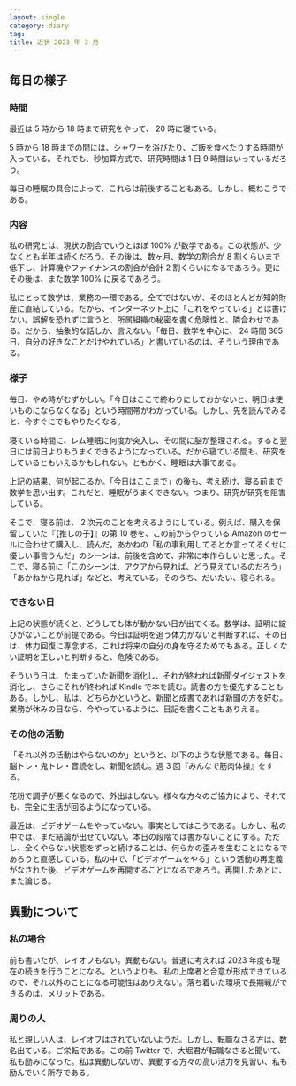 ```yaml
---
layout: single
category: diary
tag:
title: 近状 2023 年 3 月
---
```


## 毎日の様子

### 時間

最近は 5 時から 18 時まで研究をやって、 20 時に寝ている。

5 時から 18 時までの間には、シャワーを浴びたり、ご飯を食べたりする時間が入っている。それでも、秒加算方式で、研究時間は 1 日 9 時間はいっているだろう。

毎日の睡眠の具合によって、これらは前後することもある。しかし、概ねこうである。

### 内容

私の研究とは、現状の割合でいうとほぼ 100% が数学である。この状態が、少なくとも半年は続くだろう。その後は、数ヶ月、数学の割合が 8 割くらいまで低下し、計算機やファイナンスの割合が合計 2 割くらいになるであろう。更にその後は、また数学 100% に戻るであろう。

私にとって数学は、業務の一環である。全てではないが、そのほとんどが知的財産に直結している。だから、インターネット上に「これをやっている」とは書けない。誤解を恐れずに言うと、所属組織の秘密を書く危険性と、隣合わせである。だから、抽象的な話しか、言えない。「毎日、数学を中心に、 24 時間 365 日、自分の好きなことだけやれている」と書いているのは、そういう理由である。

### 様子

毎日、やめ時がむずかしい。「今日はここで終わりにしておかないと、明日は使いものにならなくなる」という時間帯がわかっている。しかし、先を読んでみると、今すぐにでもやりたくなる。

寝ている時間に、レム睡眠に何度か突入し、その間に脳が整理される。すると翌日には前日よりもうまくできるようになっている。だから寝ている間も、研究をしているともいえるかもしれない。ともかく、睡眠は大事である。

上記の結果、何が起こるか。「今日はここまで」の後も、考え続け、寝る前まで数学を思い出す。これだと、睡眠がうまくできない。つまり、研究が研究を阻害している。

そこで、寝る前は、 2 次元のことを考えるようにしている。例えば、購入を保留していた『【推しの子】』の第 10 巻を、この前からやっている Amazon のセールに合わせて購入し、読んだ。あかねの「私の事利用してるとか言ってるくせに 優しい事言うんだ」のシーンは、前後を含めて、非常に本作らしいと思った。そこで、寝る前に「このシーンは、アクアから見れば、どう見えているのだろう」「あかねから見れば」などと、考えている。そのうち、だいたい、寝られる。

### できない日

上記の状態が続くと、どうしても体が動かない日が出てくる。数学は、証明に綻びがないことが前提である。今日は証明を追う体力がないと判断すれば、その日は、体力回復に専念する。これは将来の自分の身を守るためでもある。正しくない証明を正しいと判断すると、危険である。

そういう日は、たまっていた新聞を消化し、それが終われば新聞ダイジェストを消化し、さらにそれが終われば Kindle で本を読む。読書の方を優先することもある。しかし、私は、どちらかというと、新聞と成書であれば新聞の方を好む。業務が休みの日なら、今やっているように、日記を書くこともありえる。

### その他の活動

「それ以外の活動はやらないのか」というと、以下のような状態である。毎日、脳トレ・鬼トレ・音読をし、新聞を読む。週 3 回『みんなで筋肉体操』をする。

花粉で調子が悪くなるので、外出はしない。様々な方々のご協力により、それでも、完全に生活が回るようになっている。

最近は、ビデオゲームをやっていない。事実としてはこうである。しかし、私の中では、まだ結論が出せていない。本日の段階では書かないことにする。ただし、全くやらない状態をずっと続けることは、何らかの歪みを生むことになるであろうと直感している。私の中で、「ビデオゲームをやる」という活動の再定義がなされた後、ビデオゲームを再開することになるであろう。再開したあとに、また論じる。

## 異動について

### 私の場合

前も書いたが、レイオフもない。異動もない。普通に考えれば 2023 年度も現在の続きを行うことになる。というよりも、私の上席者と合意が形成できているので、それ以外のことになる可能性はありえない。落ち着いた環境で長期戦ができるのは、メリットである。

### 周りの人

私と親しい人は、レイオフはされていないようだ。しかし、転職なさる方は、数名出ている。ご栄転である。この前 Twitter で、大堀君が転職なさると聞いて、私も励みになった。私は異動しないが、異動する方々の高い活力を見習い、私も励んでいく所存である。
